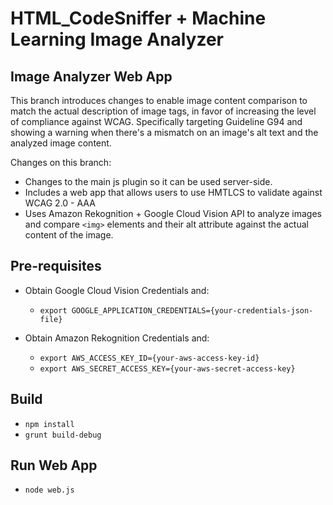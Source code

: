 # HTML_CodeSniffer + Machine Learning Image Analyzer

## Image Analyzer Web App

This branch introduces changes to enable image content comparison to match the actual description of image tags,
in favor of increasing the level of compliance against WCAG.
Specifically targeting Guideline G94 and showing a warning when there's a mismatch on an image's alt text and the
analyzed image content.

Changes on this branch:

- Changes to the main js plugin so it can be used server-side.
- Includes a web app that allows users to use HMTLCS to validate against WCAG 2.0 - AAA
- Uses Amazon Rekognition + Google Cloud Vision API to analyze images and compare ```<img>``` elements and their alt
  attribute against the actual content of the image.

## Pre-requisites

- Obtain Google Cloud Vision Credentials and:
    - `export GOOGLE_APPLICATION_CREDENTIALS={your-credentials-json-file}`

- Obtain Amazon Rekognition Credentials and:
    - `export AWS_ACCESS_KEY_ID={your-aws-access-key-id}`
    - `export AWS_SECRET_ACCESS_KEY={your-aws-secret-access-key}`

## Build

- `npm install`
- `grunt build-debug`

## Run Web App

- `node web.js`

